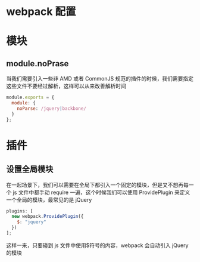 <!-- Date: 2017-09-12 07:29:03 -->

# webpack 配置

# 模块

## module.noPrase

当我们需要引入一些非 AMD 或者 CommonJS 规范的插件的时候，我们需要指定这些文件不要经过解析，这样可以从来改善解析时间

```js
module.exports = {
  module: {
    noParse: /jquery|backbone/
  }
};
```

# 插件

## 设置全局模块

在一起场景下，我们可以需要在全局下都引入一个固定的模块，但是又不想再每一个 js 文件中都手动 require 一遍，这个时候我们可以使用 ProvidePlugin 来定义一个全局的模块，最常见的是 jQuery

```js
plugins: [
  new webpack.ProvidePlugin({
    $: "jquery"
  })
];
```

这样一来，只要碰到 js 文件中使用$符号的内容，webpack 会自动引入 jQuery 的模块
